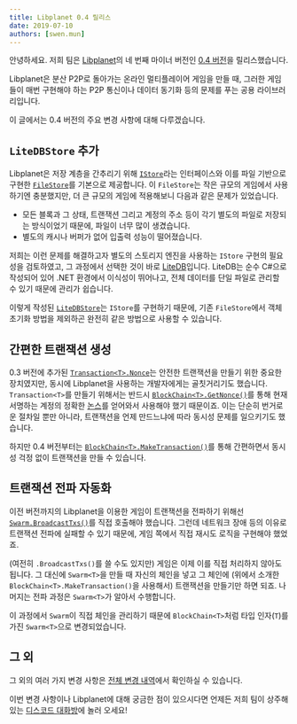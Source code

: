 ```yaml
---
title: Libplanet 0.4 릴리스
date: 2019-07-10
authors: [swen.mun]
---
```


안녕하세요. 저희 팀은 [Libplanet]의 네 번째 마이너 버전인 [0.4 버전][1]을 릴리스했습니다.

Libplanet은 분산 P2P로 돌아가는 온라인 멀티플레이어 게임을 만들 때, 그러한 게임들이 매번 구현해야 하는 P2P 통신이나 데이터 동기화 등의 문제를 푸는 공용 라이브러리입니다.

이 글에서는 0.4 버전의 주요 변경 사항에 대해 다루겠습니다.

[Libplanet]: https://libplanet.io/
[1]: https://github.com/planetarium/libplanet/releases/tag/0.4.0


`LiteDBStore` 추가
------------------

Libplanet은 저장 계층을 간추리기 위해 [`IStore`]라는 인터페이스와 이를 파일 기반으로 구현한 [`FileStore`]를 기본으로 제공합니다. 이 `FileStore`는 작은 규모의 게임에서 사용하기엔 충분했지만, 더 큰 규모의 게임에 적용해보니 다음과 같은 문제가 있었습니다.

- 모든 블록과 그 상태, 트랜잭션 그리고 계정의 주소 등이 각기 별도의 파일로 저장되는 방식이었기 때문에, 파일이 너무 많이 생겼습니다.
- 별도의 캐시나 버퍼가 없어 입출력 성능이 떨어졌습니다.

저희는 이런 문제를 해결하고자 별도의 스토리지 엔진을 사용하는 `IStore` 구현의 필요성을 검토하였고, 그 과정에서 선택한 것이 바로 [LiteDB]입니다. LiteDB는 순수 C#으로 작성되어 있어 .NET 환경에서 이식성이 뛰어나고, 전체 데이터를 단일 파일로 관리할 수 있기 때문에 관리가 쉽습니다.

이렇게 작성된 [`LiteDBStore`]는 `IStore`를 구현하기 때문에, 기존 `FileStore`에서 객체 초기화 방법을 제외하곤 완전히 같은 방법으로 사용할 수 있습니다.

[`IStore`]: https://docs.libplanet.io/0.4.0/api/Libplanet.Store.IStore.html
[`FileStore`]: https://docs.libplanet.io/0.4.0/api/Libplanet.Store.FileStore.html
[LiteDB]: https://www.litedb.org/
[`LiteDBStore`]: https://docs.libplanet.io/0.4.0/api/Libplanet.Store.LiteDBStore.html


간편한 트랜잭션 생성
-------------------

0.3 버전에 추가된 [`Transaction<T>.Nonce`]는 안전한 트랜잭션을 만들기 위한 중요한 장치였지만, 동시에 Libplanet을 사용하는 개발자에게는 골칫거리기도 했습니다. `Transaction<T>`를 만들기 위해서는 반드시 [`BlockChain<T>.GetNonce()`]를 통해 현재 서명하는 계정의 정확한 [논스]를 얻어와서 사용해야 했기 때문이죠. 이는 단순히 번거로운 절차일 뿐만 아니라, 트랜잭션을 언제 만드느냐에 따라 동시성 문제를 일으키기도 했습니다.

하지만 0.4 버전부터는 [`BlockChain<T>.MakeTransaction()`]를 통해 간편하면서 동시성 걱정 없이 트랜잭션을 만들 수 있습니다.

[`Transaction<T>.Nonce`]: https://docs.libplanet.io/0.3.0/api/Libplanet.Tx.Transaction-1.html#Libplanet_Tx_Transaction_1_Nonce
[`BlockChain<T>.GetNonce()`]: https://docs.libplanet.io/0.3.0/api/Libplanet.Blockchain.BlockChain-1.html#Libplanet_Blockchain_BlockChain_1_GetNonce_Libplanet_Address_
[`BlockChain<T>.MakeTransaction()`]: https://docs.libplanet.io/0.4.0/api/Libplanet.Blockchain.BlockChain-1.html#Libplanet_Blockchain_BlockChain_1_MakeTransaction_Libplanet_Crypto_PrivateKey_System_Collections_Generic_IEnumerable__0__System_Collections_Immutable_IImmutableSet_Libplanet_Address__System_Nullable_System_DateTimeOffset__System_Boolean_
[논스]: https://en.wikipedia.org/wiki/Cryptographic_nonce


트랜잭션 전파 자동화
--------------------

이전 버전까지의 Libplanet을 이용한 게임이 트랜잭션을 전파하기 위해선 [`Swarm.BroadcastTxs()`]를 직접 호출해야 했습니다. 그런데 네트워크 장애 등의 이유로 트랜잭션 전파에 실패할 수 있기 때문에, 게임 쪽에서 직접 재시도 로직을 구현해야 했었죠.

(여전히 `.BroadcastTxs()`를 쓸 수도 있지만) 게임은 이제 이를 직접 처리하지 않아도 됩니다. 그 대신에 `Swarm<T>`을 만들 때 자신의 체인을 넣고 그 체인에 (위에서 소개한 `BlockChain<T>.MakeTransaction()`을 사용해서) 트랜잭션을 만들기만 하면 되죠. 나머지는 전파 과정은 `Swarm<T>`가 알아서 수행합니다.

이 과정에서 `Swarm`이 직접 체인을 관리하기 때문에 `BlockChain<T>`처럼 타입 인자(`T`)를 가진 `Swarm<T>`으로 변경되었습니다.


[`Swarm.BroadcastTxs()`]: https://docs.libplanet.io/0.3.0/api/Libplanet.Net.Swarm.html#Libplanet_Net_Swarm_BroadcastTxs__1_System_Collections_Generic_IEnumerable_Libplanet_Tx_Transaction___0___


그 외
----

그 외의 여러 가지 변경 사항은 [전체 변경 내역][1]에서 확인하실 수 있습니다.

이번 변경 사항이나 Libplanet에 대해 궁금한 점이 있으시다면 언제든 저희 팀이 상주해 있는 [디스코드 대화방][2]에 놀러 오세요!

[2]: https://discord.gg/planetarium
